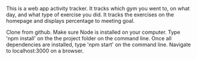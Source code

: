 This is a web app activity tracker. It tracks which gym you went to, on what day, and what type of exercise you did. It tracks the exercises on the homepage and displays percentage to meeting goal.

Clone from github. Make sure Node is installed on your computer. Type 'npm install' on the the project folder on the command line. Once all dependencies are installed, type 'npm start' on the command line. Navigate to localhost:3000 on a browser. 